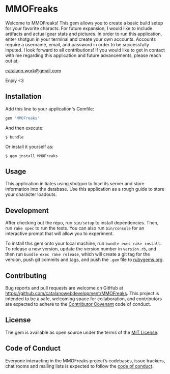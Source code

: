# MMOFreaks

Welcome to MMOFreaks! This gem allows you to create a basic build setup for your favorite characts. For future expansion, I would like to include artifacts and actual gear stats and pictures. In order to run this application, enter shotgun in your terminal and create your own accounts. Accounts require a username, email, and password in order to be successfully inputed. I look forward to all contributions! If you would like to get in contact with me regarding this application and future advancements, please reach out at:

catalano.work@gmail.com


Enjoy <3

## Installation

Add this line to your application's Gemfile:

```ruby
gem 'MMOFreaks'
```

And then execute:

    $ bundle

Or install it yourself as:

    $ gem install MMOFreaks

## Usage

This application initiates using shotgun to load its server and store information into the database. Use this application as a rough guide to store your character loadouts. 

## Development

After checking out the repo, run `bin/setup` to install dependencies. Then, run `rake spec` to run the tests. You can also run `bin/console` for an interactive prompt that will allow you to experiment.

To install this gem onto your local machine, run `bundle exec rake install`. To release a new version, update the version number in `version.rb`, and then run `bundle exec rake release`, which will create a git tag for the version, push git commits and tags, and push the `.gem` file to [rubygems.org](https://rubygems.org).

## Contributing

Bug reports and pull requests are welcome on GitHub at https://github.com/catalanowebdevelopment/MMOFreaks. This project is intended to be a safe, welcoming space for collaboration, and contributors are expected to adhere to the [Contributor Covenant](http://contributor-covenant.org) code of conduct.

## License

The gem is available as open source under the terms of the [MIT License](https://opensource.org/licenses/MIT).

## Code of Conduct

Everyone interacting in the MMOFreaks project’s codebases, issue trackers, chat rooms and mailing lists is expected to follow the [code of conduct](https://github.com/catalanowebdevelopment/MMOFreaks/blob/master/CODE_OF_CONDUCT.md).
